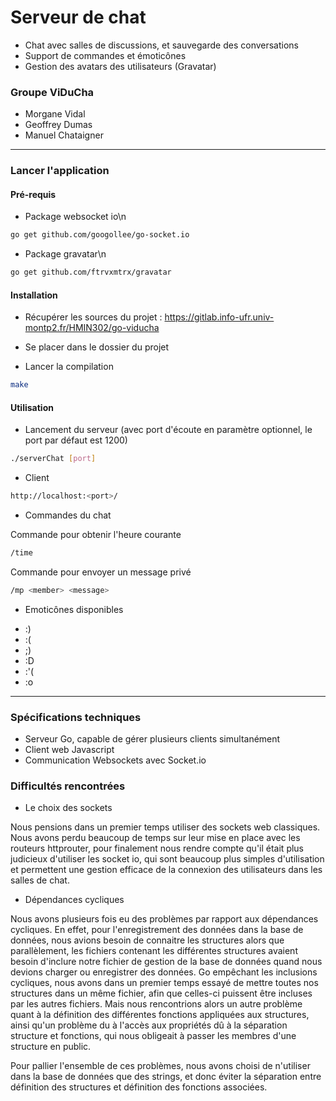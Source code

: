 # Serveur de chat
* Chat avec salles de discussions, et sauvegarde des conversations
* Support de commandes et émoticônes
* Gestion des avatars des utilisateurs (Gravatar)

### Groupe ViDuCha

* Morgane Vidal
* Geoffrey Dumas
* Manuel Chataigner

---

### Lancer l'application

#### Pré-requis

* Package websocket io\n
```bash
go get github.com/googollee/go-socket.io
```
* Package gravatar\n
```bash
go get github.com/ftrvxmtrx/gravatar
```

#### Installation

* Récupérer les sources du projet : https://gitlab.info-ufr.univ-montp2.fr/HMIN302/go-viducha

* Se placer dans le dossier du projet

* Lancer la compilation
```bash
make
```

#### Utilisation

* Lancement du serveur (avec port d'écoute en paramètre optionnel, le port par défaut est 1200)
```bash
./serverChat [port]
```

* Client
```bash
http://localhost:<port>/
```
* Commandes du chat

Commande pour obtenir l'heure courante
```bash
/time
```

Commande pour envoyer un message privé
```bash
/mp <member> <message>
```
* Emoticônes disponibles
- :)
- :(
- ;)
- :D
- :'(
- :o

---

### Spécifications techniques

* Serveur Go, capable de gérer plusieurs clients simultanément
* Client web Javascript
* Communication Websockets avec Socket.io

### Difficultés rencontrées

* Le choix des sockets

Nous pensions dans un premier temps utiliser des sockets web classiques. Nous avons perdu beaucoup de temps sur leur mise en place avec les routeurs httprouter, pour finalement nous rendre compte qu'il était plus judicieux d'utiliser les socket io, qui sont beaucoup plus simples d'utilisation et permettent une gestion efficace de la connexion des utilisateurs dans les salles de chat.

* Dépendances cycliques

Nous avons plusieurs fois eu des problèmes par rapport aux dépendances cycliques. En effet, pour l'enregistrement des données dans la base de données, nous avions besoin de connaitre les structures alors que parallèlement, les fichiers contenant les différentes structures avaient besoin d'inclure notre fichier de gestion de la base de données quand nous devions charger ou enregistrer des données.
Go empêchant les inclusions cycliques, nous avons dans un premier temps essayé de mettre toutes nos structures dans un même fichier, afin que celles-ci puissent être incluses par les autres fichiers. Mais nous rencontrions alors un autre problème quant à la définition des différentes fonctions appliquées aux structures, ainsi qu'un problème du à l'accès aux propriétés dû à la séparation structure et fonctions, qui nous obligeait à passer les membres d'une structure en public.

Pour pallier l'ensemble de ces problèmes, nous avons choisi de n'utiliser dans la base de données que des strings, et donc éviter la séparation entre définition des structures et définition des fonctions associées.
